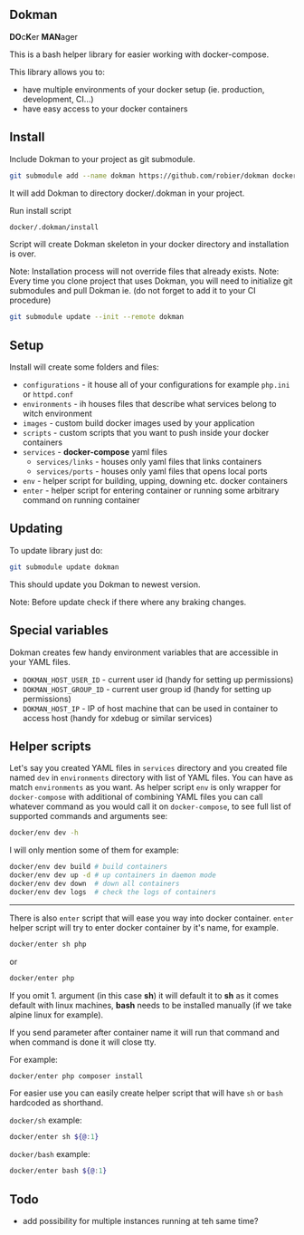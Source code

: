 Dokman
------

**DO**c**K**er **MAN**ager

This is a bash helper library for easier working with docker-compose.

This library allows you to:
- have multiple environments of your docker setup (ie. production, development, CI...)
- have easy access to your docker containers

Install
-------

Include Dokman to your project as git submodule.

```bash
git submodule add --name dokman https://github.com/robier/dokman docker/.dokman
```

It will add Dokman to directory docker/.dokman in your project.

Run install script

```bash
docker/.dokman/install
```

Script will create Dokman skeleton in your docker directory and installation is over.

Note: Installation process will not override files that already exists.
Note: Every time you clone project that uses Dokman, you will need to initialize git submodules and pull Dokman ie.
(do not forget to add it to your CI procedure)

```bash
git submodule update --init --remote dokman
```

Setup
-----

Install will create some folders and files:
- `configurations` - it house all of your configurations for example `php.ini` or `httpd.conf`
- `environments` - ih houses files that describe what services belong to witch environment
- `images` - custom build docker images used by your application
- `scripts` - custom scripts that you want to push inside your docker containers
- `services` - **docker-compose** yaml files
    - `services/links` - houses only yaml files that links containers
    - `services/ports` - houses only yaml files that opens local ports
- `env` - helper script for building, upping, downing etc. docker containers
- `enter` - helper script for entering container or running some arbitrary command on running container

Updating
--------

To update library just do:

```bash
git submodule update dokman
```

This should update you Dokman to newest version. 

Note: Before update check if there where any braking changes.

Special variables
-----------------

Dokman creates few handy environment variables that are accessible in your YAML files.

- `DOKMAN_HOST_USER_ID` - current user id (handy for setting up permissions)
- `DOKMAN_HOST_GROUP_ID` - current user group id (handy for setting up permissions)
- `DOKMAN_HOST_IP` - IP of host machine that can be used in container to access host (handy for xdebug or similar services)

Helper scripts
--------------

Let's say you created YAML files in `services` directory and you created file named `dev` in
`environments` directory with list of YAML files. You can have as match `environments` as you want.
As helper script `env` is only wrapper for `docker-compose` with additional of combining YAML files
you can call whatever command as you would call it on `docker-compose`, to see full list of supported
commands and arguments see:

```bash
docker/env dev -h
```

I will only mention some of them for example:

```bash
docker/env dev build # build containers
docker/env dev up -d # up containers in daemon mode
docker/env dev down  # down all containers
docker/env dev logs  # check the logs of containers
```

---------------

There is also `enter` script that will ease you way into docker container. `enter` helper script
will try to enter docker container by it's name, for example.

```bash
docker/enter sh php
```
or
```bash
docker/enter php
```

If you omit 1. argument (in this case **sh**) it will default it to **sh** as it comes default with
linux machines, **bash** needs to be installed manually (if we take alpine linux for example).

If you send parameter after container name it will run that command and when command is done
it will close tty.

For example:
```bash
docker/enter php composer install
``` 

For easier use you can easily create helper script that will have `sh` or `bash` hardcoded as shorthand.

`docker/sh` example:

```bash
docker/enter sh ${@:1}
``` 

`docker/bash` example:

```bash
docker/enter bash ${@:1}
```

Todo
----
- add possibility for multiple instances running at teh same time?
